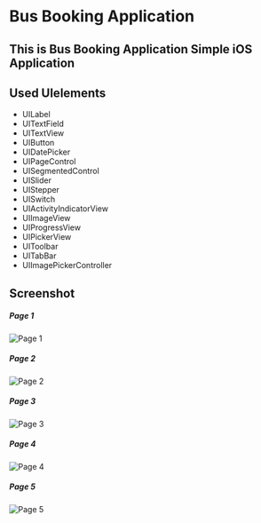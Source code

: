 # Bus Booking Application  
## This is Bus Booking Application Simple iOS Application
## Used UIelements
- UILabel
- UITextField
- UITextView
- UIButton
- UIDatePicker
- UIPageControl
- UISegmentedControl
- UISlider
- UIStepper
- UISwitch
- UIActivityIndicatorView
- UIImageView
- UIProgressView
- UIPickerView
- UIToolbar
- UITabBar
- UIImagePickerController
## Screenshot
##### Page 1
![Page 1](UITemplet/page1.png)

##### Page 2
![Page 2](UITemplet/page2.png)

##### Page 3
![Page 3](UITemplet/page3.png)

##### Page 4
![Page 4](UITemplet/page4.png)

##### Page 5
![Page 5](UITemplet/page5.png)
